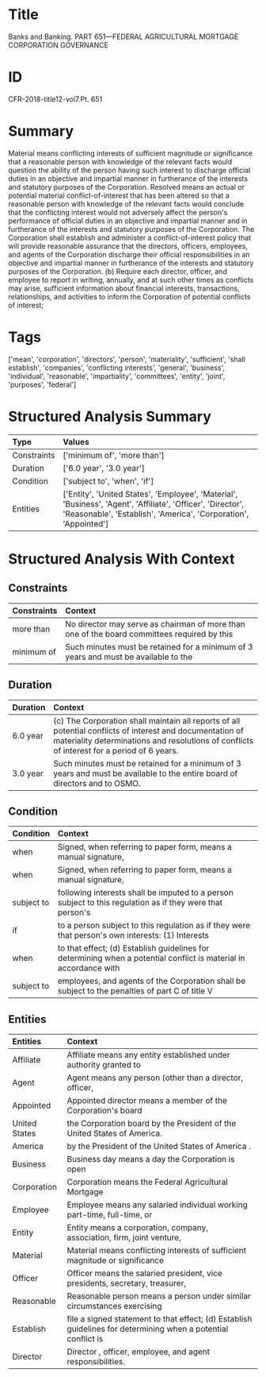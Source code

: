 # Title

 Banks and Banking. PART 651—FEDERAL AGRICULTURAL MORTGAGE CORPORATION GOVERNANCE


# ID

 CFR-2018-title12-vol7.Pt. 651


# Summary

Material means conflicting interests of sufficient magnitude or significance that a reasonable person with knowledge of the relevant facts would question the ability of the person having such interest to discharge official duties in an objective and impartial manner in furtherance of the interests and statutory purposes of the Corporation.
Resolved means an actual or potential material conflict-of-interest that has been altered so that a reasonable person with knowledge of the relevant facts would conclude that the conflicting interest would not adversely affect the person's performance of official duties in an objective and impartial manner and in furtherance of the interests and statutory purposes of the Corporation.
The Corporation shall establish and administer a conflict-of-interest policy that will provide reasonable assurance that the directors, officers, employees, and agents of the Corporation discharge their official responsibilities in an objective and impartial manner in furtherance of the interests and statutory purposes of the Corporation.
(b) Require each director, officer, and employee to report in writing, annually, and at such other times as conflicts may arise, sufficient information about financial interests, transactions, relationships, and activities to inform the Corporation of potential conflicts of interest;


# Tags

['mean', 'corporation', 'directors', 'person', 'materiality', 'sufficient', 'shall establish', 'companies', 'conflicting interests', 'general', 'business', 'individual', 'reasonable', 'impartiality', 'committees', 'entity', 'joint', 'purposes', 'federal']


# Structured Analysis Summary

| Type        | Values                                                                                                                                                                         |
|:------------|:-------------------------------------------------------------------------------------------------------------------------------------------------------------------------------|
| Constraints | ['minimum of', 'more than']                                                                                                                                                    |
| Duration    | ['6.0 year', '3.0 year']                                                                                                                                                       |
| Condition   | ['subject to', 'when', 'if']                                                                                                                                                   |
| Entities    | ['Entity', 'United States', 'Employee', 'Material', 'Business', 'Agent', 'Affiliate', 'Officer', 'Director', 'Reasonable', 'Establish', 'America', 'Corporation', 'Appointed'] |


# Structured Analysis With Context

 


## Constraints

| Constraints   | Context                                                                                      |
|:--------------|:---------------------------------------------------------------------------------------------|
| more than     | No director may serve as chairman of  more than one of the board committees required by this |
| minimum of    | Such minutes must be retained for a  minimum of 3 years and must be available to the         |


## Duration

| Duration   | Context                                                                                                                                                                                                 |
|:-----------|:--------------------------------------------------------------------------------------------------------------------------------------------------------------------------------------------------------|
| 6.0 year   | (c) The Corporation shall maintain all reports of all potential conflicts of interest and documentation of materiality determinations and resolutions of conflicts of interest for a period of 6 years. |
| 3.0 year   | Such minutes must be retained for a minimum of 3 years and must be available to the entire board of directors and to OSMO.                                                                              |


## Condition

| Condition   | Context                                                                                                           |
|:------------|:------------------------------------------------------------------------------------------------------------------|
| when        | Signed,  when referring to paper form, means a manual signature,                                                  |
| when        | Signed,  when referring to paper form, means a manual signature,                                                  |
| subject to  | following interests shall be imputed to a person subject to this regulation as if they were that person's         |
| if          | to a person subject to this regulation as if they were that person's own interests: (1) Interests                 |
| when        | to that effect; (d) Establish guidelines for determining when a potential conflict is material in accordance with |
| subject to  | employees, and agents of the Corporation shall be subject to the penalties of part C of title V                   |


## Entities

| Entities      | Context                                                                                                       |
|:--------------|:--------------------------------------------------------------------------------------------------------------|
| Affiliate     | Affiliate means any entity established under authority granted to                                             |
| Agent         | Agent means any person (other than a director, officer,                                                       |
| Appointed     | Appointed director means a member of the Corporation's board                                                  |
| United States | the Corporation board by the President of the United States  of America.                                      |
| America       | by the President of the United States of America .                                                            |
| Business      | Business day means a day the Corporation is open                                                              |
| Corporation   | Corporation  means the Federal Agricultural Mortgage                                                          |
| Employee      | Employee means any salaried individual working part-time, full-time, or                                       |
| Entity        | Entity means a corporation, company, association, firm, joint venture,                                        |
| Material      | Material means conflicting interests of sufficient magnitude or significance                                  |
| Officer       | Officer means the salaried president, vice presidents, secretary, treasurer,                                  |
| Reasonable    | Reasonable person means a person under similar circumstances exercising                                       |
| Establish     | file a signed statement to that effect; (d) Establish guidelines for determining when a potential conflict is |
| Director      | Director , officer, employee, and agent responsibilities.                                                     |



